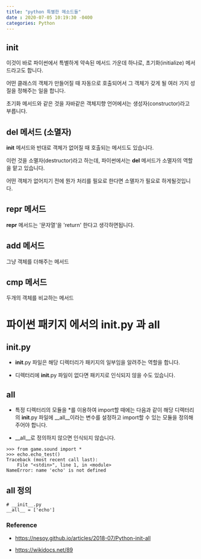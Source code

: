 ```yaml
---
title: "python 특별한 메소드들"
date : 2020-07-05 10:19:30 -0400
categories: Python
---
```




## __init__

이것이 바로 파이썬에서 특별하게 약속된 메서드 가운데 하나로, 초기화(initialize) 메서드라고도 합니다.

어떤 클래스의 객체가 만들어질 때 자동으로 호출되어서 그 객체가 갖게 될 여러 가지 성질을 정해주는 일을 합니다.

초기화 메서드와 같은 것을 자바같은 객체지향 언어에서는 생성자(constructor)라고 부릅니다.


## __del__ 메서드 (소멸자)

__init__ 메서드와 반대로 객체가 없어질 때 호출되는 메서드도 있습니다. 

이런 것을 소멸자(destructor)라고 하는데, 파이썬에서는 __del__ 메서드가 소멸자의 역할을 맡고 있습니다.

어떤 객체가 없어지기 전에 뭔가 처리를 필요로 한다면 소멸자가 필요로 하게될것입니다.

## __repr__ 메서드

__repr__ 메서드는 '문자열'을 'return' 한다고 생각하면됩니다.

## __add__ 메서드

그냥 객체를 더해주는 메서드

## __cmp__ 메서드

두개의 객체를 비교하는 메서드



# 파이썬 패키지 에서의 __init__.py 과 __all__


## __init__.py

- __init__.py 파일은 해당 디렉터리가 패키지의 일부임을 알려주는 역할을 합니다.

- 디렉터리에 __init__.py 파일이 없다면 패키지로 인식되지 않을 수도 있습니다.




## __all__

- 특정 디렉터리의 모듈을 *를 이용하여 import할 때에는 다음과 같이 해당 디렉터리의 __init__.py 파일에 __all__이라는 변수를 설정하고 import할 수 있는 모듈을 정의해 주어야 합니다.

- __all__로 정의하지 않으면 인식되지 않습니다.

```
>>> from game.sound import *
>>> echo.echo_test()
Traceback (most recent call last):
    File "<stdin>", line 1, in <module>
NameError: name 'echo' is not defined
```


## __all__ 정의

```
# __init__.py
__all__ = ['echo']
```




### Reference

- https://nesoy.github.io/articles/2018-07/Python-init-all

- https://wikidocs.net/89
